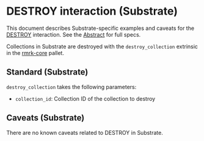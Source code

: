 # DESTROY interaction (Substrate)

This document describes Substrate-specific examples and caveats for the [DESTROY](../../abstract/interactions/destroy.md) interaction.  See the [Abstract](../../abstract/interactions/destroy.md) for full specs.

Collections in Substrate are destroyed with the `destroy_collection` extrinsic in the [rmrk-core](https://github.com/rmrk-team/rmrk-substrate/blob/main/pallets/rmrk-core/src/lib.rs) pallet.

## Standard (Substrate)
`destroy_collection` takes the following parameters:
- `collection_id`: Collection ID of the collection to destroy

## Caveats (Substrate)
There are no known caveats related to DESTROY in Substrate.
